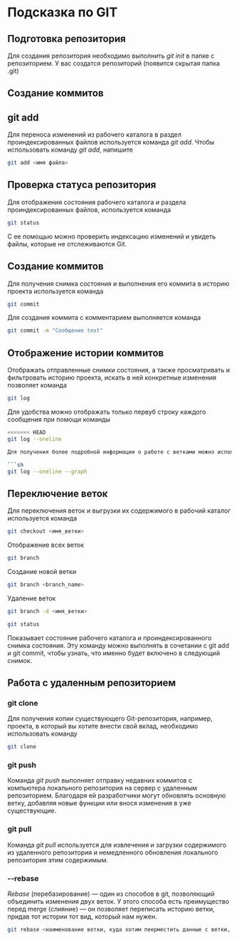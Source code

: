 # Подсказка по GIT

## Подготовка репозитория

Для создания репозитория необходимо выполнить *git init*
в папке с репозиторием. У вас создатся репозиторий (появится скрытая папка .git)

## Создание коммитов

## git add
Для переноса изменений из рабочего каталога в раздел проиндексированных файлов используется команда *git add*.
Чтобы использовать команду *git add*, напишите 
```sh 
git add <имя файла>
```

## Проверка статуса репозитория 
Для отображения состояния рабочего каталога и раздела проиндексированных файлов, используется команда 
```sh
git status
```
 С ее помощью можно проверить индексацию изменений и увидеть файлы, которые не отслеживаются Git.

## Создание коммитов
Для получения снимка состояния  и выполнения его коммита в историю проекта используется команда
```sh
git commit
```
Для создания коммита с комментарием выполняется команда
```sh
git commit -m "Сообщение text"
```

## Отображение истории коммитов
Отображать отправленные снимки состояния, а также просматривать и фильтровать историю проекта, искать в ней конкретные изменения  позволяет команда
```sh
git log
```
Для удобства можно отображать только первуб строку каждого сообщения при помощи команды

```sh
<<<<<<< HEAD
git log --oneline

Для получения более подробной информации о работе с ветками можно использовать команду

```sh
git log --oneline --graph
```

## Переключение веток
Для переключения веток и выгрузки их содержимого в рабочий каталог используется команда 
```sh
git checkout <имя_ветки>
```

Отображение всех веток
```sh
git branch
```

Создание новой ветки
```sh
git branch <branch_name>
```

Удаление веток 
```sh
git branch -d <имя_ветки>
```


```sh
git status
```
Показывает состояние рабочего каталога и проиндексированного снимка состояния. Эту команду можно выполнять в сочетании с git add и git commit, чтобы узнать, что именно будет включено в следующий снимок.


## Работа с удаленным репозиторием


### git clone
Для получения копии существующего Git-репозитория, например, проекта, в который вы хотите внести свой вклад, необходимо использовать команду 


```sh
git clone
```

### git push

Команда *git push* выполняет отправку недавних коммитов c компьютера локального репозитория на сервер с удаленным репозиторием. Благодаря ей разработчики могут обновлять основную ветку, добавляя новые функции или внося изменения в уже существующие.


### git pull

Команда *git pull* используется для извлечения и загрузки содержимого из удаленного репозитория и немедленного обновления локального репозитория этим содержимым.


### --rebase

*Rebase* (перебазирование) — один из способов в git, позволяющий объединить изменения двух веток. У этого способа есть преимущество перед merge (слияние) — он позволяет переписать историю ветки, придав тот истории тот вид, который нам нужен.

```sh
git rebase <наименование ветки, куда хотим пеерместить данные с ветки, где мы назодимся сейчас>
```